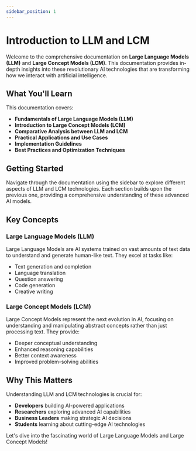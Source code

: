 ```yaml
---
sidebar_position: 1
---
```


# Introduction to LLM and LCM

Welcome to the comprehensive documentation on **Large Language Models (LLM)** and **Large Concept Models (LCM)**. This documentation provides in-depth insights into these revolutionary AI technologies that are transforming how we interact with artificial intelligence.

## What You'll Learn

This documentation covers:

- **Fundamentals of Large Language Models (LLM)**
- **Introduction to Large Concept Models (LCM)**
- **Comparative Analysis between LLM and LCM**
- **Practical Applications and Use Cases**
- **Implementation Guidelines**
- **Best Practices and Optimization Techniques**

## Getting Started

Navigate through the documentation using the sidebar to explore different aspects of LLM and LCM technologies. Each section builds upon the previous one, providing a comprehensive understanding of these advanced AI models.

## Key Concepts

### Large Language Models (LLM)
Large Language Models are AI systems trained on vast amounts of text data to understand and generate human-like text. They excel at tasks like:
- Text generation and completion
- Language translation
- Question answering
- Code generation
- Creative writing

### Large Concept Models (LCM)
Large Concept Models represent the next evolution in AI, focusing on understanding and manipulating abstract concepts rather than just processing text. They provide:
- Deeper conceptual understanding
- Enhanced reasoning capabilities
- Better context awareness
- Improved problem-solving abilities

## Why This Matters

Understanding LLM and LCM technologies is crucial for:
- **Developers** building AI-powered applications
- **Researchers** exploring advanced AI capabilities
- **Business Leaders** making strategic AI decisions
- **Students** learning about cutting-edge AI technologies

Let's dive into the fascinating world of Large Language Models and Large Concept Models!